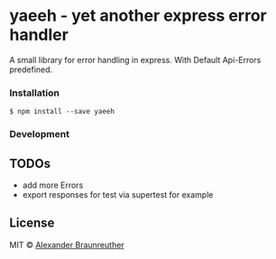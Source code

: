 # yaeeh - yet another express error handler

A small library for error handling in express. With Default Api-Errors predefined.

### Installation

`$ npm install --save yaeeh`

### Development

## TODOs
- add more Errors
- export responses for test via supertest for example

## License

MIT © [Alexander Braunreuther](http://github.com/SnaptrackDevelopment)
